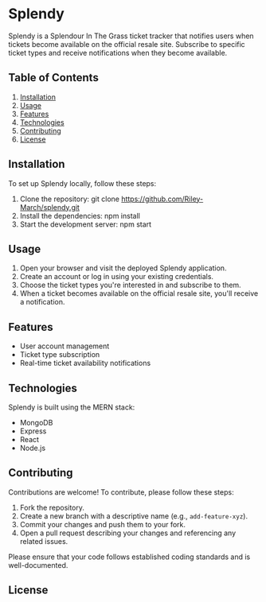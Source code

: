 # Splendy

Splendy is a Splendour In The Grass ticket tracker that notifies users when tickets become available on the official resale site. Subscribe to specific ticket types and receive notifications when they become available.

## Table of Contents

1. [Installation](#installation)
2. [Usage](#usage)
3. [Features](#features)
4. [Technologies](#technologies)
5. [Contributing](#contributing)
6. [License](#license)

## Installation

To set up Splendy locally, follow these steps:

1. Clone the repository: git clone https://github.com/Riley-March/splendy.git
2. Install the dependencies: npm install
3. Start the development server: npm start

## Usage

1. Open your browser and visit the deployed Splendy application.
2. Create an account or log in using your existing credentials.
3. Choose the ticket types you're interested in and subscribe to them.
4. When a ticket becomes available on the official resale site, you'll receive a notification.

## Features

- User account management
- Ticket type subscription
- Real-time ticket availability notifications

## Technologies

Splendy is built using the MERN stack:

- MongoDB
- Express
- React
- Node.js

## Contributing

Contributions are welcome! To contribute, please follow these steps:

1. Fork the repository.
2. Create a new branch with a descriptive name (e.g., `add-feature-xyz`).
3. Commit your changes and push them to your fork.
4. Open a pull request describing your changes and referencing any related issues.

Please ensure that your code follows established coding standards and is well-documented.

## License

